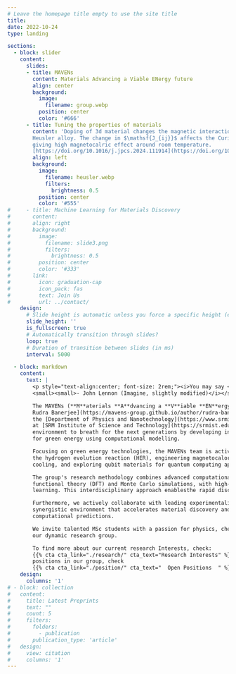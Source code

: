 ```yaml
---
# Leave the homepage title empty to use the site title
title:
date: 2022-10-24
type: landing

sections:
  - block: slider
    content:
      slides:
      - title: MAVENs
        content: Materials Advancing a Viable ENergy future
        align: center
        background:
          image:
            filename: group.webp
          position: center
          color: '#666'
      - title: Tuning the properties of materials
        content: 'Doping of 3d material changes the magnetic interaction $\mathsf{J_{ij}}$ considerably in
        Heusler alloy. The change in $\mathsf{J_{ij}}$ affects the Curie temperature of the materials,
        giving high magnetocalric effect around room temperature.
        [https://doi.org/10.1016/j.jpcs.2024.111914](https://doi.org/10.1016/j.jpcs.2024.111914)'
        align: left
        background:
          image:
            filename: heusler.webp
            filters:
              brightness: 0.5
          position: center
          color: '#555'
#     - title: Machine Learning for Materials Discovery
#       content:
#       align: right
#       background:
#         image:
#           filename: slide3.png
#           filters:
#             brightness: 0.5
#         position: center
#         color: '#333'
#       link:
#         icon: graduation-cap
#         icon_pack: fas
#         text: Join Us
#         url: ../contact/
    design:
      # Slide height is automatic unless you force a specific height (e.g. '400px')
      slide_height: ''
      is_fullscreen: true
      # Automatically transition through slides?
      loop: true
      # Duration of transition between slides (in ms)
      interval: 5000

  - block: markdown
    content:
      text: |
        <p style="text-align:center; font-size: 2rem;"><i>You may say <b>we</b> are a dreamer<br>
        <small><small>- John Lennon (Imagine, slightly modified)</i></small></small></p>

        The MAVENs (**M**aterials **A**dvancing a **V**iable **EN**ergy future) group, led by [Dr
        Rudra Banerjee](https://mavens-group.github.io/author/rudra-banerjee/) is based in
        the [Department of Physics and Nanotechnology](https://www.srmist.edu.in/department/department-of-physics-and-nanotechnology/)
        at [SRM Institute of Science and Technology](https://srmist.edu.in). The MAVENs dreams a cleaner
        environment to breath for the next generations by developing innovative materials solutions
        for green energy using computational modelling.

        Focusing on green energy technologies, the MAVENs team is actively designing novel catalysts for
        the hydrogen evolution reaction (HER), engineering magnetocaloric materials for energy-efficient
        cooling, and exploring qubit materials for quantum computing applications.

        The group's research methodology combines advanced computational techniques, including density
        functional theory (DFT) and Monte Carlo simulations, with high-throughput computing and machine
        learning. This interdisciplinary approach enablesthe rapid discovery and optimization of promising materials.

        Furthermore, we actively collaborate with leading experimentalists and theoreticians, fostering a
        synergistic environment that accelerates material discovery and enhances the reliability of our
        computational predictions.

        We invite talented MSc students with a passion for physics, chemistry, or materials science to join
        our dynamic research group.

        To find more about our current research Interests, check:
        {{% cta cta_link="./research/" cta_text="Research Interests" %}} To find about available
        positions in our group, check
        {{% cta cta_link="./position/" cta_text="  Open Positions  " %}}
    design:
      columns: '1'
# - block: collection
#   content:
#     title: Latest Preprints
#     text: ""
#     count: 5
#     filters:
#       folders:
#         - publication
#       publication_type: 'article'
#   design:
#     view: citation
#     columns: '1'
---
```

